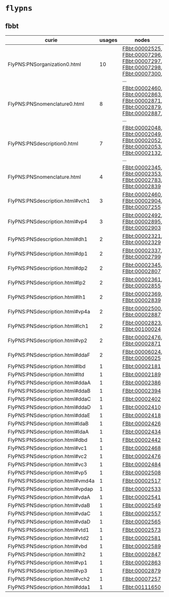 # `flypns`

## fbbt

| curie                            |   usages | nodes                                                                                                                                                                                                                                                                                                                          |
|----------------------------------|----------|--------------------------------------------------------------------------------------------------------------------------------------------------------------------------------------------------------------------------------------------------------------------------------------------------------------------------------|
| FlyPNS:PNSorganization0.html     |       10 | [FBbt:00002525](http://purl.obolibrary.org/obo/FBbt_00002525), [FBbt:00007296](http://purl.obolibrary.org/obo/FBbt_00007296), [FBbt:00007297](http://purl.obolibrary.org/obo/FBbt_00007297), [FBbt:00007298](http://purl.obolibrary.org/obo/FBbt_00007298), [FBbt:00007300](http://purl.obolibrary.org/obo/FBbt_00007300), ... |
| FlyPNS:PNSnomenclature0.html     |        8 | [FBbt:00002460](http://purl.obolibrary.org/obo/FBbt_00002460), [FBbt:00002863](http://purl.obolibrary.org/obo/FBbt_00002863), [FBbt:00002871](http://purl.obolibrary.org/obo/FBbt_00002871), [FBbt:00002879](http://purl.obolibrary.org/obo/FBbt_00002879), [FBbt:00002887](http://purl.obolibrary.org/obo/FBbt_00002887), ... |
| FlyPNS:PNSdescription0.html      |        7 | [FBbt:00002048](http://purl.obolibrary.org/obo/FBbt_00002048), [FBbt:00002049](http://purl.obolibrary.org/obo/FBbt_00002049), [FBbt:00002052](http://purl.obolibrary.org/obo/FBbt_00002052), [FBbt:00002053](http://purl.obolibrary.org/obo/FBbt_00002053), [FBbt:00002132](http://purl.obolibrary.org/obo/FBbt_00002132), ... |
| FlyPNS:PNSnomenclature.html      |        4 | [FBbt:00002345](http://purl.obolibrary.org/obo/FBbt_00002345), [FBbt:00002353](http://purl.obolibrary.org/obo/FBbt_00002353), [FBbt:00002783](http://purl.obolibrary.org/obo/FBbt_00002783), [FBbt:00002839](http://purl.obolibrary.org/obo/FBbt_00002839)                                                                     |
| FlyPNS:PNSdescription.html#vch1  |        3 | [FBbt:00002460](http://purl.obolibrary.org/obo/FBbt_00002460), [FBbt:00002904](http://purl.obolibrary.org/obo/FBbt_00002904), [FBbt:00007255](http://purl.obolibrary.org/obo/FBbt_00007255)                                                                                                                                    |
| FlyPNS:PNSdescription.html#vp4   |        3 | [FBbt:00002492](http://purl.obolibrary.org/obo/FBbt_00002492), [FBbt:00002895](http://purl.obolibrary.org/obo/FBbt_00002895), [FBbt:00002903](http://purl.obolibrary.org/obo/FBbt_00002903)                                                                                                                                    |
| FlyPNS:PNSdescription.html#dh1   |        2 | [FBbt:00002321](http://purl.obolibrary.org/obo/FBbt_00002321), [FBbt:00002329](http://purl.obolibrary.org/obo/FBbt_00002329)                                                                                                                                                                                                   |
| FlyPNS:PNSdescription.html#dp1   |        2 | [FBbt:00002337](http://purl.obolibrary.org/obo/FBbt_00002337), [FBbt:00002799](http://purl.obolibrary.org/obo/FBbt_00002799)                                                                                                                                                                                                   |
| FlyPNS:PNSdescription.html#dp2   |        2 | [FBbt:00002345](http://purl.obolibrary.org/obo/FBbt_00002345), [FBbt:00002807](http://purl.obolibrary.org/obo/FBbt_00002807)                                                                                                                                                                                                   |
| FlyPNS:PNSdescription.html#lp2   |        2 | [FBbt:00002361](http://purl.obolibrary.org/obo/FBbt_00002361), [FBbt:00002855](http://purl.obolibrary.org/obo/FBbt_00002855)                                                                                                                                                                                                   |
| FlyPNS:PNSdescription.html#lh1   |        2 | [FBbt:00002369](http://purl.obolibrary.org/obo/FBbt_00002369), [FBbt:00002839](http://purl.obolibrary.org/obo/FBbt_00002839)                                                                                                                                                                                                   |
| FlyPNS:PNSdescription.html#vp4a  |        2 | [FBbt:00002500](http://purl.obolibrary.org/obo/FBbt_00002500), [FBbt:00002887](http://purl.obolibrary.org/obo/FBbt_00002887)                                                                                                                                                                                                   |
| FlyPNS:PNSdescription.html#lch1  |        2 | [FBbt:00002823](http://purl.obolibrary.org/obo/FBbt_00002823), [FBbt:00100024](http://purl.obolibrary.org/obo/FBbt_00100024)                                                                                                                                                                                                   |
| FlyPNS:PNSdescription.html#vp2   |        2 | [FBbt:00002476](http://purl.obolibrary.org/obo/FBbt_00002476), [FBbt:00002871](http://purl.obolibrary.org/obo/FBbt_00002871)                                                                                                                                                                                                   |
| FlyPNS:PNSdescription.html#ddaF  |        2 | [FBbt:00006024](http://purl.obolibrary.org/obo/FBbt_00006024), [FBbt:00006025](http://purl.obolibrary.org/obo/FBbt_00006025)                                                                                                                                                                                                   |
| FlyPNS:PNSdescription.html#lbd   |        1 | [FBbt:00002181](http://purl.obolibrary.org/obo/FBbt_00002181)                                                                                                                                                                                                                                                                  |
| FlyPNS:PNSdescription.html#ltd   |        1 | [FBbt:00002189](http://purl.obolibrary.org/obo/FBbt_00002189)                                                                                                                                                                                                                                                                  |
| FlyPNS:PNSdescription.html#ddaA  |        1 | [FBbt:00002386](http://purl.obolibrary.org/obo/FBbt_00002386)                                                                                                                                                                                                                                                                  |
| FlyPNS:PNSdescription.html#ddaB  |        1 | [FBbt:00002394](http://purl.obolibrary.org/obo/FBbt_00002394)                                                                                                                                                                                                                                                                  |
| FlyPNS:PNSdescription.html#ddaC  |        1 | [FBbt:00002402](http://purl.obolibrary.org/obo/FBbt_00002402)                                                                                                                                                                                                                                                                  |
| FlyPNS:PNSdescription.html#ddaD  |        1 | [FBbt:00002410](http://purl.obolibrary.org/obo/FBbt_00002410)                                                                                                                                                                                                                                                                  |
| FlyPNS:PNSdescription.html#ddaE  |        1 | [FBbt:00002418](http://purl.obolibrary.org/obo/FBbt_00002418)                                                                                                                                                                                                                                                                  |
| FlyPNS:PNSdescription.html#ldaB  |        1 | [FBbt:00002426](http://purl.obolibrary.org/obo/FBbt_00002426)                                                                                                                                                                                                                                                                  |
| FlyPNS:PNSdescription.html#ldaA  |        1 | [FBbt:00002434](http://purl.obolibrary.org/obo/FBbt_00002434)                                                                                                                                                                                                                                                                  |
| FlyPNS:PNSdescription.html#dbd   |        1 | [FBbt:00002442](http://purl.obolibrary.org/obo/FBbt_00002442)                                                                                                                                                                                                                                                                  |
| FlyPNS:PNSdescription.html#vc1   |        1 | [FBbt:00002468](http://purl.obolibrary.org/obo/FBbt_00002468)                                                                                                                                                                                                                                                                  |
| FlyPNS:PNSdescription.html#vc2   |        1 | [FBbt:00002476](http://purl.obolibrary.org/obo/FBbt_00002476)                                                                                                                                                                                                                                                                  |
| FlyPNS:PNSdescription.html#vc3   |        1 | [FBbt:00002484](http://purl.obolibrary.org/obo/FBbt_00002484)                                                                                                                                                                                                                                                                  |
| FlyPNS:PNSdescription.html#vp5   |        1 | [FBbt:00002508](http://purl.obolibrary.org/obo/FBbt_00002508)                                                                                                                                                                                                                                                                  |
| FlyPNS:PNSdescription.html#vmd4a |        1 | [FBbt:00002517](http://purl.obolibrary.org/obo/FBbt_00002517)                                                                                                                                                                                                                                                                  |
| FlyPNS:PNSdescription.html#vpdap |        1 | [FBbt:00002533](http://purl.obolibrary.org/obo/FBbt_00002533)                                                                                                                                                                                                                                                                  |
| FlyPNS:PNSdescription.html#vdaA  |        1 | [FBbt:00002541](http://purl.obolibrary.org/obo/FBbt_00002541)                                                                                                                                                                                                                                                                  |
| FlyPNS:PNSdescription.html#vdaB  |        1 | [FBbt:00002549](http://purl.obolibrary.org/obo/FBbt_00002549)                                                                                                                                                                                                                                                                  |
| FlyPNS:PNSdescription.html#vdaC  |        1 | [FBbt:00002557](http://purl.obolibrary.org/obo/FBbt_00002557)                                                                                                                                                                                                                                                                  |
| FlyPNS:PNSdescription.html#vdaD  |        1 | [FBbt:00002565](http://purl.obolibrary.org/obo/FBbt_00002565)                                                                                                                                                                                                                                                                  |
| FlyPNS:PNSdescription.html#vtd1  |        1 | [FBbt:00002573](http://purl.obolibrary.org/obo/FBbt_00002573)                                                                                                                                                                                                                                                                  |
| FlyPNS:PNSdescription.html#vtd2  |        1 | [FBbt:00002581](http://purl.obolibrary.org/obo/FBbt_00002581)                                                                                                                                                                                                                                                                  |
| FlyPNS:PNSdescription.html#vbd   |        1 | [FBbt:00002589](http://purl.obolibrary.org/obo/FBbt_00002589)                                                                                                                                                                                                                                                                  |
| FlyPNS:PNSdescription.html#lh2   |        1 | [FBbt:00002847](http://purl.obolibrary.org/obo/FBbt_00002847)                                                                                                                                                                                                                                                                  |
| FlyPNS:PNSdescription.html#vp1   |        1 | [FBbt:00002863](http://purl.obolibrary.org/obo/FBbt_00002863)                                                                                                                                                                                                                                                                  |
| FlyPNS:PNSdescription.html#vp3   |        1 | [FBbt:00002879](http://purl.obolibrary.org/obo/FBbt_00002879)                                                                                                                                                                                                                                                                  |
| FlyPNS:PNSdescription.html#vch2  |        1 | [FBbt:00007257](http://purl.obolibrary.org/obo/FBbt_00007257)                                                                                                                                                                                                                                                                  |
| FlyPNS:PNSdescription.html#dda1  |        1 | [FBbt:00111650](http://purl.obolibrary.org/obo/FBbt_00111650)                                                                                                                                                                                                                                                                  |


